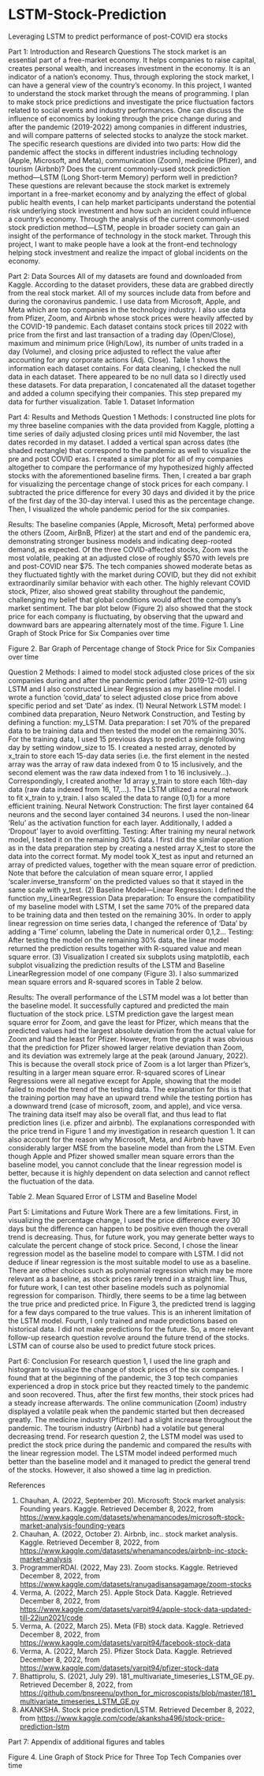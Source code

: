 # LSTM-Stock-Prediction
Leveraging LSTM to predict performance of post-COVID era stocks

Part 1: Introduction and Research Questions
The stock market is an essential part of a free-market economy. It helps companies to raise capital, creates personal wealth, and increases investment in the economy. It is an indicator of a nation’s economy. Thus, through exploring the stock market, I can have a general view of the country’s economy. In this project, I wanted to understand the stock market through the means of programming. I plan to make stock price predictions and investigate the price fluctuation factors related to social events and industry performances. One can discuss the influence of economics by looking through the price change during and after the pandemic (2019-2022) among companies in different industries, and will compare patterns of selected stocks to analyze the stock market. 
The specific research questions are divided into two parts:
How did the pandemic affect the stocks in different industries including technology (Apple, Microsoft, and Meta), communication (Zoom), medicine (Pfizer), and tourism (Airbnb)?
Does the current commonly-used stock prediction method—LSTM (Long Short-term Memory) perform well in prediction? 
These questions are relevant because the stock market is extremely important in a free-market economy and by analyzing the effect of global public health events, I can help market participants understand the potential risk underlying stock investment and how such an incident could influence a country’s economy. Through the analysis of the current commonly-used stock prediction method—LSTM, people in broader society can gain an insight of the performance of technology in the stock market. Through this project, I want to make people have a look at the front-end technology helping stock investment and realize the impact of global incidents on the economy.

Part 2: Data Sources
All of my datasets are found and downloaded from Kaggle. According to the dataset providers, these data are grabbed directly from the real stock market. All of my sources include data from before and during the coronavirus pandemic. I use data from Microsoft, Apple, and Meta which are top companies in the technology industry. I also use data from Pfizer, Zoom, and Airbnb whose stock prices were heavily affected by the COVID-19 pandemic. Each dataset contains stock prices till 2022 with price from the first and last transaction of a trading day (Open/Close), maximum and minimum price (High/Low), its number of units traded in a day (Volume), and closing price adjusted to reflect the value after accounting for any corporate actions (Adj. Close). Table 1 shows the information each dataset contains. For data cleaning, I checked the null data in each dataset. There appeared to be no null data so I directly used these datasets. For data preparation, I concatenated all the dataset together and added a column specifying their companies. This step prepared my data for further visualization.
Table 1. Dataset Information

Part 4: Results and Methods
Question 1 
Methods: 
I constructed line plots for my three baseline companies with the data provided from Kaggle, plotting a time series of daily adjusted closing prices until mid November, the last dates recorded in my dataset. I added a vertical span across dates (the shaded rectangle) that correspond to the pandemic as well to visualize the pre and post COVID eras. I created a similar plot for all of my companies altogether to compare the performance of my hypothesized highly affected stocks with the aforementioned baseline firms. Then, I created a bar graph for visualizing the percentage change of stock prices for each company. I subtracted the price difference for every 30 days and divided it by the price of the first day of the 30-day interval. I used this as the percentage change. Then, I visualized the whole pandemic period for the six companies.

Results:
The baseline companies (Apple, Microsoft, Meta) performed above the others (Zoom, AirBnB, Pfizer) at the start and end of the pandemic era, demonstrating stronger business models and indicating deep-rooted demand, as expected. Of the three COVID-affected stocks, Zoom was the most volatile, peaking at an adjusted close of roughly $570 with levels pre and post-COVID near $75. 
The tech companies showed moderate betas as they fluctuated tightly with the market during COVID, but they did not exhibit extraordinarily similar behavior with each other. The highly relevant COVID stock, Pfizer, also showed great stability throughout the pandemic, challenging my belief that global conditions would affect the company’s market sentiment.
The bar plot below (Figure 2) also showed that the stock price for each company is fluctuating, by observing that the upward and downward bars are appearing alternately most of the time. 
Figure 1. Line Graph of Stock Price for Six Companies over time

 

Figure 2. Bar Graph of Percentage change of Stock Price for Six Companies over time

Question 2
Methods:
I aimed to model stock adjusted close prices of the six companies during and after the pandemic period (after 2019-12-01) using LSTM and I also constructed Linear Regression as my baseline model. I wrote a function ‘covid_data’ to select adjusted close price from above specific period and set ‘Date’ as index.
(1) Neural Network LSTM model:
I combined data preparation, Neuro Network Construction, and Testing by defining a function: my_LSTM.
Data preparation: I set 70% of the prepared data to be training data and then tested the model on the remaining 30%. For the training data, I used 15 previous days to predict a single following day by setting window_size to 15. I created a nested array, denoted by x_train to store each 15-day data series (i.e. the first element in the nested array was the array of raw data indexed from 0 to 15 inclusively, and the second element was the raw data indexed from 1 to 16 inclusively…). Correspondingly, I created another 1d array y_train to store each 16th-day data (raw data indexed from 16, 17,…). The LSTM utilized a neural network to fit x_train to y_train. I also scaled the data to range (0,1) for a more efficient training. 
Neural Network Construction: The first layer contained 64 neurons and the second layer contained 34 neurons. I used the non-linear ‘Relu’ as the activation function for each layer. Additionally,  I added a ‘Dropout’ layer to avoid overfitting.
Testing: After training my neural network model, I tested it on the remaining 30% data. I first did the similar operation as in the data preparation step by creating a nested array X_test to store the data into the correct format. My model took X_test as input and returned an array of predicted values, together with the mean square error of prediction. Note that before the calculation of mean square error, I applied ‘scaler.inverse_transform’ on the predicted values so that it stayed in the same scale with y_test.
(2) Baseline Model—Linear Regression:
I defined the function my_LinearRegression
Data preparation: To ensure the compatibility of my baseline model with LSTM,  I set the same 70% of the prepared data to be training data and then tested on the remaining 30%. In order to apply linear regression on time series data, I changed the reference of ‘Data’ by adding a ‘Time’ column, labeling the Date in numerical order 0,1,2…
Testing: After testing the model on the remaining 30% data, the linear model returned the prediction results together with R-squared value and mean square error.
(3) Visualization
I created six subplots using matplotlib, each subplot visualizing the prediction results of the LSTM and Baseline LinearRegression model of one company (Figure 3).  I also summarized mean square errors and R-squared scores in Table 2 below. 

Results: 
The overall performance of the LSTM model was a lot better than the baseline model. It successfully captured and predicted the main fluctuation of the stock price.
LSTM prediction gave the largest mean square error for Zoom, and gave the least for Pfizer, which means that the predicted values had the largest absolute deviation from the actual value for Zoom and had the least for Pfizer. However, from the graphs it was obvious that the prediction for Pfizer showed larger relative deviation than Zoom, and its deviation was extremely large at the peak (around January, 2022). This is because the overall stock price of Zoom is a lot larger than Pfizer’s, resulting in a larger mean square error. 
R-squared scores of Linear Regressions were all negative except for Apple, showing that the model failed to model the trend of the testing data. The explanation for this is that the training portion may have an upward trend while the testing portion has a downward trend (case of microsoft, zoom, and apple), and vice versa. The training data itself may also be overall flat, and thus lead to flat prediction lines (i.e. pfizer and airbnb). The explanations corresponded with the price trend in Figure 1 and my investigation in research question 1. It can also account for the reason why Microsoft, Meta, and Airbnb have considerably larger MSE from the baseline model than from the LSTM. Even though Apple and Pfizer showed smaller mean square errors than the baseline model, you cannot conclude that the linear regression model is better, because it is highly dependent on data selection and cannot reflect the fluctuation of the data. 

Table 2. Mean Squared Error of LSTM and Baseline Model


Part 5: Limitations and Future Work
There are a few limitations. First, in visualizing the percentage change, I used the price difference every 30 days but the difference can happen to be positive even though the overall trend is decreasing. Thus, for future work, you may generate better ways to calculate the percent change of stock price. Second, I chose the linear regression model as the baseline model to compare with LSTM. I did not deduce if linear regression is the most suitable model to use as a baseline. There are other choices such as polynomial regression which may be more relevant as a baseline, as stock prices rarely trend in a straight line. Thus, for future work, I can test other baseline models such as polynomial regression for comparison. Thirdly, there seems to be a time lag between the true price and predicted price. In Figure 3, the predicted trend is lagging for a few days compared to the true values. This is an inherent limitation of the LSTM model. Fourth, I only trained and made predictions based on historical data. I did not make predictions for the future. So, a more relevant follow-up research question revolve around the future trend of the stocks. LSTM can of course also be used to predict future stock prices.

Part 6: Conclusion
For research question 1, I used the line graph and histogram to visualize the change of stock prices of the six companies. I found that at the beginning of the pandemic, the 3 top tech companies experienced a drop in stock price but they reacted timely to the pandemic and soon recovered. Thus, after the first few months, their stock prices had a steady increase afterwards. The online communication (Zoom) industry displayed a volatile peak when the pandemic started but then decreased greatly. The medicine industry (Pfizer) had a slight increase throughout the pandemic. The tourism industry (Airbnb) had a volatile but general decreasing trend. For research question 2, the LSTM model was used to predict the stock price during the pandemic and compared the results with the linear regression model. The LSTM model indeed performed much better than the baseline model and it managed to predict the general trend of the stocks. However, it also showed a time lag in prediction.

References 
1. Chauhan, A. (2022, September 20). Microsoft: Stock market analysis: Founding years. Kaggle. Retrieved December 8, 2022, from https://www.kaggle.com/datasets/whenamancodes/microsoft-stock-market-analysis-founding-years
2. Chauhan, A. (2022, October 2). Airbnb, inc.. stock market analysis. Kaggle. Retrieved December 8, 2022, from https://www.kaggle.com/datasets/whenamancodes/airbnb-inc-stock-market-analysis
3. ProgrammerRDAI. (2022, May 23). Zoom stocks. Kaggle. Retrieved December 8, 2022, from https://www.kaggle.com/datasets/ranugadisansagamage/zoom-stocks
4. Verma, A. (2022, March 25). Apple Stock Data. Kaggle. Retrieved December 8, 2022, from https://www.kaggle.com/datasets/varpit94/apple-stock-data-updated-till-22jun2021/code
5. Verma, A. (2022, March 25). Meta (FB) stock data. Kaggle. Retrieved December 8, 2022, from https://www.kaggle.com/datasets/varpit94/facebook-stock-data
6. Verma, A. (2022, March 25). Pfizer Stock Data. Kaggle. Retrieved December 8, 2022, from https://www.kaggle.com/datasets/varpit94/pfizer-stock-data
7. Bhattiprolu, S. (2021, July 29). 181_multivariate_timeseries_LSTM_GE.py. Retrieved December 8, 2022, from https://github.com/bnsreenu/python_for_microscopists/blob/master/181_multivariate_timeseries_LSTM_GE.py
8. AKANKSHA. Stock price prediction/LSTM. Retrieved December 8, 2022, from https://www.kaggle.com/code/akanksha496/stock-price-prediction-lstm

Part 7: Appendix of additional figures and tables

Figure 4. Line Graph of Stock Price for Three Top Tech Companies over time


